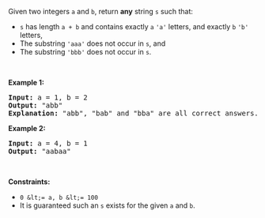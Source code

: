 Given two integers `` a `` and `` b ``, return __any__ string `` s `` such that:

*   `` s `` has length `` a + b `` and contains exactly `` a `` `` 'a' `` letters, and exactly `` b `` `` 'b' `` letters,
*   The substring `` 'aaa' `` does not occur in `` s ``, and
*   The substring `` 'bbb' `` does not occur in `` s ``.

&nbsp;

__Example 1:__

<pre>
<strong>Input:</strong> a = 1, b = 2
<strong>Output:</strong> "abb"
<strong>Explanation:</strong> "abb", "bab" and "bba" are all correct answers.
</pre>

__Example 2:__

<pre>
<strong>Input:</strong> a = 4, b = 1
<strong>Output:</strong> "aabaa"
</pre>

&nbsp;

__Constraints:__

*   `` 0 &lt;= a, b &lt;= 100 ``
*   It is guaranteed such an `` s `` exists for the given `` a `` and `` b ``.